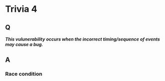 # Trivia 4
## Q
***This vulunerability occurs when the incorrect timing/sequence of events may cause a bug.***

## A
### Race condition
